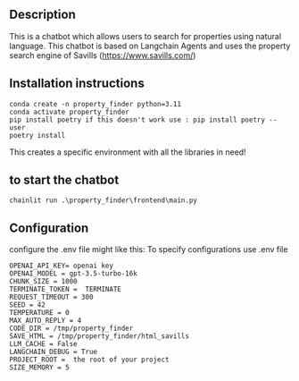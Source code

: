 ## Description

This is a chatbot which allows users to search for properties using natural language. This chatbot is based on Langchain Agents and uses the property search engine of Savills (https://www.savills.com/)

## Installation instructions


```
conda create -n property_finder python=3.11
conda activate property_finder
pip install poetry if this doesn't work use : pip install poetry --user
poetry install
```
This creates a specific environment with all the libraries in need!



## to start the chatbot
```chainlit run .\property_finder\frontend\main.py```




## Configuration
configure the .env file might like this:
To specify configurations use .env file

```
OPENAI_API_KEY= openai key
OPENAI_MODEL = gpt-3.5-turbo-16k
CHUNK_SIZE = 1000
TERMINATE_TOKEN =  TERMINATE
REQUEST_TIMEOUT = 300
SEED = 42
TEMPERATURE = 0
MAX_AUTO_REPLY = 4
CODE_DIR = /tmp/property_finder
SAVE_HTML = /tmp/property_finder/html_savills
LLM_CACHE = False
LANGCHAIN_DEBUG = True
PROJECT_ROOT =  the root of your project
SIZE_MEMORY = 5
```
